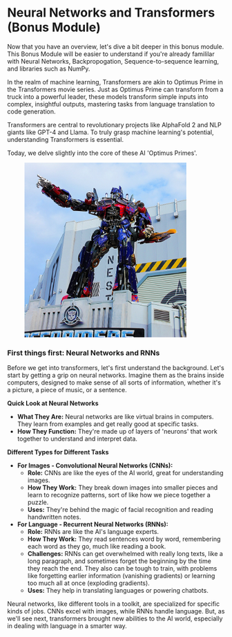 # Neural Networks and Transformers (Bonus Module)

Now that you have an overview, let's dive a bit deeper in this bonus module. This Bonus Module will be easier to understand if you're already famililar with Neural Networks, Backpropogation, Sequence-to-sequence learning, and libraries such as NumPy.

In the realm of machine learning, Transformers are akin to Optimus Prime in the Transformers movie series. Just as Optimus Prime can transform from a truck into a powerful leader, these models transform simple inputs into complex, insightful outputs, mastering tasks from language translation to code generation.

Transformers are central to revolutionary projects like AlphaFold 2 and NLP giants like GPT-4 and Llama. To truly grasp machine learning's potential, understanding Transformers is essential.

Today, we delve slightly into the core of these AI 'Optimus Primes'.&#x20;

<figure><img src="../../.gitbook/assets/image (1).png" alt="" width="375"><figcaption></figcaption></figure>

### First things first: Neural Networks and RNNs

Before we get into transformers, let's first understand the background. Let's start by getting a grip on neural networks. Imagine them as the brains inside computers, designed to make sense of all sorts of information, whether it's a picture, a piece of music, or a sentence.

**Quick Look at Neural Networks**

* **What They Are:** Neural networks are like virtual brains in computers. They learn from examples and get really good at specific tasks.
* **How They Function:** They're made up of layers of 'neurons' that work together to understand and interpret data.

**Different Types for Different Tasks**

* **For Images - Convolutional Neural Networks (CNNs):**
  * **Role:** CNNs are like the eyes of the AI world, great for understanding images.
  * **How They Work:** They break down images into smaller pieces and learn to recognize patterns, sort of like how we piece together a puzzle.
  * **Uses:** They're behind the magic of facial recognition and reading handwritten notes.
* **For Language - Recurrent Neural Networks (RNNs):**
  * **Role:** RNNs are like the AI's language experts.
  * **How They Work:** They read sentences word by word, remembering each word as they go, much like reading a book.
  * **Challenges:** RNNs can get overwhelmed with really long texts, like a long paragraph, and sometimes forget the beginning by the time they reach the end. They also can be tough to train, with problems like forgetting earlier information (vanishing gradients) or learning too much all at once (exploding gradients).
  * **Uses:** They help in translating languages or powering chatbots.

Neural networks, like different tools in a toolkit, are specialized for specific kinds of jobs. CNNs excel with images, while RNNs handle language. But, as we'll see next, transformers brought new abilities to the AI world, especially in dealing with language in a smarter way.
